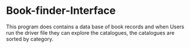 # Book-finder-Interface
This program does contains a data base of book records and when Users run the driver file they can explore the catalogues, the catalogues are
sorted by category.
